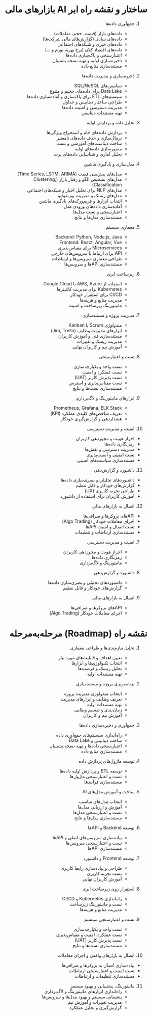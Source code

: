 <div dir="rtl">

ساختار و نقشه راه ابر AI بازارهای مالی
=====================================

1. جمع‌آوری داده‌ها
   - داده‌های بازار (قیمت، حجم، معاملات)
   - داده‌های بنیادی (گزارش‌های مالی شرکت‌ها)
   - داده‌های خبری و شبکه‌های اجتماعی
   - داده‌های اقتصاد کلان (نرخ بهره، تورم و ...)
   - اعتبارسنجی و پاک‌سازی داده‌ها
   - ذخیره‌سازی اولیه و تهیه نسخه پشتیبان
   - مستندسازی منابع داده

2. ذخیره‌سازی و مدیریت داده‌ها
   - دیتابیس‌های SQL/NoSQL
   - Data Lake برای داده‌های حجیم و متنوع
   - سیستم‌های ETL برای پاک‌سازی و آماده‌سازی داده‌ها
   - طراحی ساختار دیتابیس و جداول
   - مدیریت دسترسی و امنیت داده‌ها
   - تهیه مستندات دیتابیس

3. تحلیل داده و پردازش اولیه
   - پردازش داده‌های خام و استخراج ویژگی‌ها
   - نرمال‌سازی و حذف داده‌های نامعتبر
   - ساخت دیتاست‌های آموزشی و تست
   - مصورسازی داده‌های اولیه
   - تحلیل آماری و شناسایی داده‌های پرت

4. مدل‌سازی و یادگیری ماشین
   - مدل‌های پیش‌بینی قیمت (Time Series, LSTM, ARIMA)
   - مدل‌های تشخیص الگو و رفتار بازار (Clustering, Classification)
   - مدل‌های NLP برای تحلیل اخبار و شبکه‌های اجتماعی
   - مدل‌های ریسک و مدیریت پورتفولیو
   - انتخاب ابزارها و فریم‌ورک‌های یادگیری ماشین
   - آماده‌سازی داده‌های ورودی مدل
   - اعتبارسنجی و تست مدل‌ها
   - مستندسازی مدل‌ها و نتایج

5. معماری سیستم
   - Backend: Python, Node.js, Java
   - Frontend: React, Angular, Vue
   - Microservices برای مقیاس‌پذیری
   - API برای ارتباط با سرویس‌های خارجی
   - طراحی معماری سرویس‌ها و ارتباطات
   - مستندسازی APIها و سرویس‌ها

6. زیرساخت ابری
   - استفاده از AWS, Azure یا Google Cloud
   - Kubernetes برای مدیریت کانتینرها
   - CI/CD برای استقرار خودکار
   - مدیریت منابع و هزینه‌ها
   - مانیتورینگ زیرساخت و امنیت

7. مدیریت پروژه و مستندسازی
   - متدولوژی Scrum یا Kanban
   - ابزارهای مدیریت وظایف (Jira, Trello)
   - مستندسازی فنی و آموزش کاربران
   - مدیریت ریسک و تغییرات
   - آموزش تیم و کاربران نهایی

8. تست و اعتبارسنجی
   - تست واحد و یکپارچه‌سازی
   - تست عملکرد و امنیت
   - تست پذیرش کاربر (UAT)
   - تست مقیاس‌پذیری و استرس
   - مستندسازی تست‌ها و نتایج

9. ابزارهای مانیتورینگ و لاگ‌برداری
   - Prometheus, Grafana, ELK Stack
   - تعریف شاخص‌های کلیدی عملکرد (KPI)
   - هشداردهی و گزارش‌گیری خودکار

10. امنیت و مدیریت دسترسی
   - احراز هویت و مجوزدهی کاربران
   - رمزنگاری داده‌ها
   - مدیریت دسترسی و نقش‌ها
   - تست امنیتی و آسیب‌پذیری
   - مستندسازی سیاست‌های امنیتی

11. داشبورد و گزارش‌دهی
   - داشبوردهای تحلیلی و بصری‌سازی داده‌ها
   - گزارش‌های خودکار و قابل تنظیم
   - طراحی تجربه کاربری (UX)
   - آموزش کاربران برای استفاده از داشبورد

12. اتصال به بازارهای مالی
   - APIهای بروکرها و صرافی‌ها
   - اجرای معاملات خودکار (Algo Trading)
   - تست اتصال و امنیت APIها
   - مستندسازی ارتباطات و تنظیمات

7. امنیت و مدیریت دسترسی
   - احراز هویت و مجوزدهی کاربران
   - رمزنگاری داده‌ها
   - مانیتورینگ و لاگ‌برداری

8. داشبورد و گزارش‌دهی
   - داشبوردهای تحلیلی و بصری‌سازی داده‌ها
   - گزارش‌های خودکار و قابل تنظیم

9. اتصال به بازارهای مالی
   - APIهای بروکرها و صرافی‌ها
   - اجرای معاملات خودکار (Algo Trading)


نقشه راه (Roadmap) مرحله‌به‌مرحله
==================================

1. تحلیل نیازمندی‌ها و طراحی معماری
   - تعیین اهداف و قابلیت‌های مورد نیاز
   - انتخاب تکنولوژی‌ها و ابزارها
   - تحلیل ریسک و فرصت‌ها
   - تهیه مستندات اولیه

2. برنامه‌ریزی پروژه و مستندسازی
   - انتخاب متدولوژی مدیریت پروژه
   - تعریف وظایف و ابزارهای مدیریت
   - تهیه مستندات اولیه
   - زمان‌بندی و تقسیم وظایف
   - آموزش تیم و کاربران

3. جمع‌آوری و ذخیره‌سازی داده‌ها
   - راه‌اندازی سیستم‌های جمع‌آوری داده
   - ساخت دیتابیس و Data Lake
   - اعتبارسنجی داده‌ها و تهیه نسخه پشتیبان
   - مستندسازی منابع داده

4. توسعه ماژول‌های پردازش داده
   - توسعه ETL و پردازش اولیه داده‌ها
   - تست و اعتبارسنجی ماژول‌ها
   - مستندسازی فرآیندها

5. ساخت و آموزش مدل‌های AI
   - انتخاب مدل‌های مناسب
   - آموزش و ارزیابی مدل‌ها
   - تست و اعتبارسنجی مدل‌ها
   - مستندسازی مدل‌ها و نتایج

6. توسعه Backend و APIها
   - پیاده‌سازی سرویس‌های اصلی و APIها
   - تست و اعتبارسنجی سرویس‌ها
   - مستندسازی APIها

7. توسعه Frontend و داشبورد
   - طراحی و پیاده‌سازی رابط کاربری
   - تست تجربه کاربری
   - آموزش کاربران نهایی

8. استقرار روی زیرساخت ابری
   - راه‌اندازی Kubernetes و CI/CD
   - تست و مانیتورینگ زیرساخت
   - مدیریت منابع و هزینه‌ها

9. تست و اعتبارسنجی سیستم
   - تست واحد و یکپارچه‌سازی
   - تست عملکرد، امنیت و مقیاس‌پذیری
   - تست پذیرش کاربر (UAT)
   - مستندسازی تست‌ها و نتایج

10. اتصال به بازارهای واقعی و اجرای معاملات
   - پیاده‌سازی اتصال به بروکرها و صرافی‌ها
   - تست امنیت و اعتبارسنجی ارتباطات
   - مستندسازی تنظیمات و ارتباطات

11. مانیتورینگ، پشتیبانی و بهبود مستمر
    - راه‌اندازی ابزارهای مانیتورینگ و لاگ‌برداری
    - پشتیبانی سیستم و بهبود مدل‌ها و سرویس‌ها
    - مدیریت تغییرات و آموزش تیم
    - گزارش‌گیری و تحلیل عملکرد

</div>
